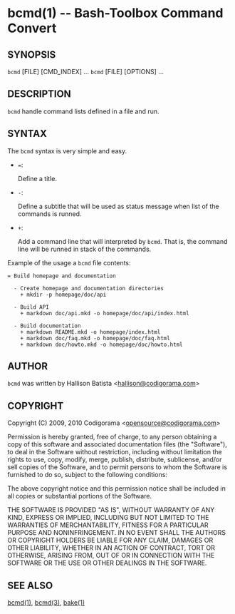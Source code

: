 bcmd(1) -- Bash-Toolbox Command Convert
=======================================

## SYNOPSIS

`bcmd` [FILE] [CMD_INDEX] ...
`bcmd` [FILE] [OPTIONS] ...

## DESCRIPTION

`bcmd` handle command lists defined in a file and run.

## SYNTAX

The `bcmd` syntax is very simple and easy.

* `=`:

  Define a title.

* `-`:

  Define a subtitle that will be used as status message when list of the
  commands is runned.

* `+`:

  Add a command line that will interpreted by `bcmd`. That is, the command
  line will be runned in stack of the commands.

Example of the usage a `bcmd` file contents:

    = Build homepage and documentation

      - Create homepage and documentation directories
        + mkdir -p homepage/doc/api

      - Build API
        + markdown doc/api.mkd -o homepage/doc/api/index.html

      - Build documentation
        + markdown README.mkd -o homepage/index.html
        + markdown doc/faq.mkd -o homepage/doc/faq.html
        + markdown doc/howto.mkd -o homepage/doc/howto.html

## AUTHOR

`bcmd` was written by Hallison Batista &lt;hallison@codigorama.com&gt;

## COPYRIGHT

Copyright (C) 2009, 2010 Codigorama &lt;opensource@codigorama.com&gt;

Permission is hereby granted, free of charge, to any person obtaining a copy
of this software and associated documentation files (the "Software"), to deal
in the Software without restriction, including without limitation the rights
to use, copy, modify, merge, publish, distribute, sublicense, and/or sell
copies of the Software, and to permit persons to whom the Software is
furnished to do so, subject to the following conditions:

The above copyright notice and this permission notice shall be included in
all copies or substantial portions of the Software.

THE SOFTWARE IS PROVIDED "AS IS", WITHOUT WARRANTY OF ANY KIND, EXPRESS OR
IMPLIED, INCLUDING BUT NOT LIMITED TO THE WARRANTIES OF MERCHANTABILITY,
FITNESS FOR A PARTICULAR PURPOSE AND NONINFRINGEMENT. IN NO EVENT SHALL THE
AUTHORS OR COPYRIGHT HOLDERS BE LIABLE FOR ANY CLAIM, DAMAGES OR OTHER
LIABILITY, WHETHER IN AN ACTION OF CONTRACT, TORT OR OTHERWISE, ARISING FROM,
OUT OF OR IN CONNECTION WITH THE SOFTWARE OR THE USE OR OTHER DEALINGS IN
THE SOFTWARE.

## SEE ALSO

[bcmd(1)](bcmd.1.html), [bcmd(3)](bcmd.3.html), [bake(1)](bake.1.html)

